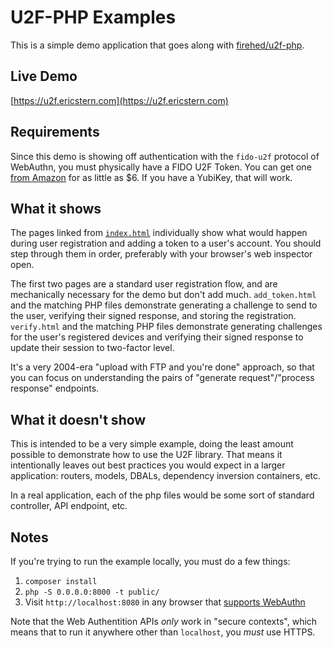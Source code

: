 # U2F-PHP Examples

This is a simple demo application that goes along with [firehed/u2f-php](https://github.com/Firehed/u2f-php).

## Live Demo
[https://u2f.ericstern.com](https://u2f.ericstern.com)

## Requirements

Since this demo is showing off authentication with the `fido-u2f` protocol of WebAuthn, you must physically have a FIDO U2F Token.
You can get one [from Amazon](http://www.amazon.com/s/ref=nb_sb_noss?url=search-alias%3Daps&field-keywords=u2f) for as little as $6.
If you have a YubiKey, that will work.

## What it shows

The pages linked from [`index.html`](public/index.html) individually show what would happen during user registration and adding a token to a user's account.
You should step through them in order, preferably with your browser's web inspector open.

The first two pages are a standard user registration flow, and are mechanically necessary for the demo but don't add much.
`add_token.html` and the matching PHP files demonstrate generating a challenge to send to the user, verifying their signed response, and storing the registration.
`verify.html` and the matching PHP files demonstrate generating challenges for the user's registered devices and verifying their signed response to update their session to two-factor level.

It's a very 2004-era "upload with FTP and you're done" approach, so that you can focus on understanding the pairs of "generate request"/"process response" endpoints.

## What it doesn't show

This is intended to be a very simple example, doing the least amount possible to demonstrate how to use the U2F library.
That means it intentionally leaves out best practices you would expect in a larger application: routers, models, DBALs, dependency inversion containers, etc.

In a real application, each of the php files would be some sort of standard controller, API endpoint, etc.

## Notes

If you're trying to run the example locally, you must do a few things:

1. `composer install`
2. `php -S 0.0.0.0:8000 -t public/`
3. Visit `http://localhost:8080` in any browser that [supports WebAuthn](https://developer.mozilla.org/en-US/docs/Web/API/Web_Authentication_API#browser_compatibility)

Note that the Web Authentition APIs *only* work in "secure contexts", which means that to run it anywhere other than `localhost`, you *must* use HTTPS.
